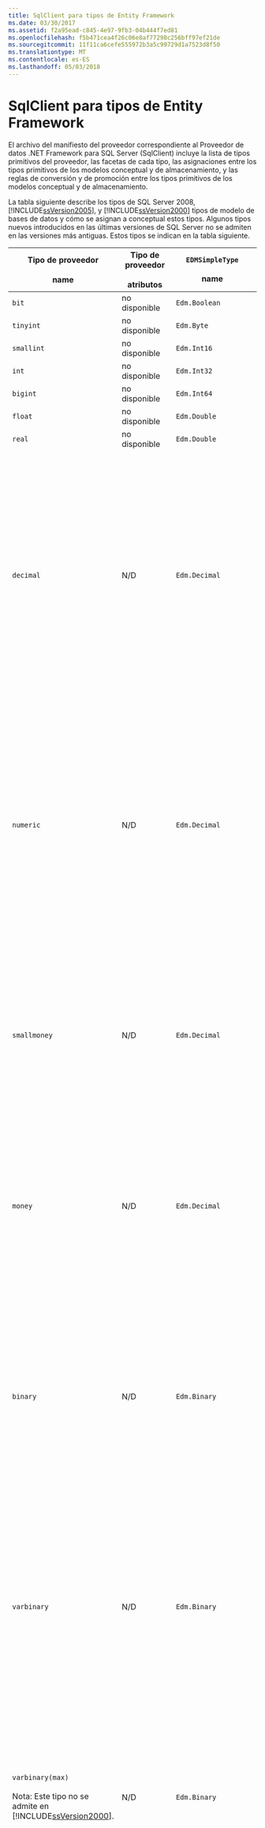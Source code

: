 ```yaml
---
title: SqlClient para tipos de Entity Framework
ms.date: 03/30/2017
ms.assetid: f2a95ead-c845-4e97-9fb3-04b444f7ed81
ms.openlocfilehash: f5b471cea4f26c06e8af77298c256bff97ef21de
ms.sourcegitcommit: 11f11ca6cefe555972b3a5c99729d1a7523d8f50
ms.translationtype: MT
ms.contentlocale: es-ES
ms.lasthandoff: 05/03/2018
---
```

# <a name="sqlclient-for-entity-frameworktypes"></a>SqlClient para tipos de Entity Framework
El archivo del manifiesto del proveedor correspondiente al Proveedor de datos .NET Framework para SQL Server (SqlClient) incluye la lista de tipos primitivos del proveedor, las facetas de cada tipo, las asignaciones entre los tipos primitivos de los modelos conceptual y de almacenamiento, y las reglas de conversión y de promoción entre los tipos primitivos de los modelos conceptual y de almacenamiento.  
  
 La tabla siguiente describe los tipos de SQL Server 2008, [!INCLUDE[ssVersion2005](../../../../../includes/ssversion2005-md.md)], y [!INCLUDE[ssVersion2000](../../../../../includes/ssversion2000-md.md)] tipos de modelo de bases de datos y cómo se asignan a conceptual estos tipos. Algunos tipos nuevos introducidos en las últimas versiones de SQL Server no se admiten en las versiones más antiguas. Estos tipos se indican en la tabla siguiente.  
  
|Tipo de proveedor<br /><br /> name|Tipo de proveedor<br /><br /> atributos|`EDMSimpleType`<br /><br /> name|Facets|  
|----------------------------|----------------------------------|------------------------------|------------|  
|`bit`|no disponible|`Edm.Boolean`|no disponible|  
|`tinyint`|no disponible|`Edm.Byte`|no disponible|  
|`smallint`|no disponible|`Edm.Int16`|no disponible|  
|`int`|no disponible|`Edm.Int32`|no disponible|  
|`bigint`|no disponible|`Edm.Int64`|no disponible|  
|`float`|no disponible|`Edm.Double`|no disponible|  
|`real`|no disponible|`Edm.Double`|no disponible|  
|`decimal`|N/D|`Edm.Decimal`|Precisión:<br /><br /> -Mínimo: 1<br /><br /> -Máximo: 38<br /><br /> -Valor predeterminado: 18<br /><br /> -Constante: False<br /><br /> Escala:<br /><br /> -Mínimo: 0<br /><br /> -Máximo: 38<br /><br /> -Valor predeterminado: 0<br /><br /> -Constante: False|  
|`numeric`|N/D|`Edm.Decimal`|Precisión:<br /><br /> -Mínimo: 1<br /><br /> -Máximo: 38<br /><br /> -Valor predeterminado: 18<br /><br /> -Constante: False<br /><br /> Escala:<br /><br /> -Mínimo: 0<br /><br /> -Máximo: 38<br /><br /> -Valor predeterminado: 0<br /><br /> -Constante: False|  
|`smallmoney`|N/D|`Edm.Decimal`|Precisión:<br /><br /> -Valor predeterminado: 10<br /><br /> -Constante: True<br /><br /> Escala:<br /><br /> -Valor predeterminado: 4<br /><br /> -Constante: True|  
|`money`|N/D|`Edm.Decimal`|Precisión:<br /><br /> -Valor predeterminado: 19<br /><br /> -Constante: True<br /><br /> Escala:<br /><br /> -Valor predeterminado: 4<br /><br /> -Constante: True|  
|`binary`|N/D|`Edm.Binary`|MaxLength:<br /><br /> -Mínimo: 1<br /><br /> -Máximo: 8000<br /><br /> -Valor predeterminado: 8000<br /><br /> -Constante: False<br /><br /> FixedLength:<br /><br /> -Valor predeterminado: True<br /><br /> -Constante: True|  
|`varbinary`|N/D|`Edm.Binary`|MaxLength:<br /><br /> -Mínimo: 1<br /><br /> -Máximo: 8000<br /><br /> -Valor predeterminado: 8000<br /><br /> -Constante: False<br /><br /> FixedLength:<br /><br /> -Valor predeterminado: False<br /><br /> -Constante: True|  
|`varbinary(max)`<br /><br /> Nota: Este tipo no se admite en [!INCLUDE[ssVersion2000](../../../../../includes/ssversion2000-md.md)].|N/D|`Edm.Binary`|MaxLength:<br /><br /> -Valor predeterminado: 214748364780<br /><br /> -Constante: True<br /><br /> FixedLength:<br /><br /> -Valor predeterminado: False<br /><br /> -Constante: True|  
|`image`|N/D|`Edm.Binary`|MaxLength:<br /><br /> -Valor predeterminado: 2147483647<br /><br /> -Constante: True<br /><br /> FixedLength:<br /><br /> -Valor predeterminado: False<br /><br /> -Constante: True|  
|`timestamp`|N/D|`Edm.Binary`|MaxLength:<br /><br /> -Valor predeterminado: 8<br /><br /> -Constante: True<br /><br /> FixedLength:<br /><br /> -Valor predeterminado: True<br /><br /> -Constante: True|  
|`rowversion`|N/D|`Edm.Binary`|MaxLength:<br /><br /> -Valor predeterminado: 8<br /><br /> -Constante: True<br /><br /> FixedLength:<br /><br /> -Valor predeterminado: True<br /><br /> -Constante: True|  
|`smalldatetime`|N/D|`Edm.DateTime`|Precisión:<br /><br /> -Valor predeterminado: 0<br /><br /> -Constante: True|  
|`datetime`|N/D|`Edm.DateTime`|Precisión:<br /><br /> -Valor predeterminado: 3<br /><br /> -Constante: True|  
|`date`<br /><br /> Nota: Este tipo no se admite en SQL Server 2005 y SQL Server 2000.|N/D|`Edm.DateTime`|Precisión:<br /><br /> -Valor predeterminado: 0<br /><br /> -Constante: False|  
|`time`<br /><br /> Nota: Este tipo no se admite en SQL Server 2005 y SQL Server 2000.|N/D|`Edm.Time`|Precisión:<br /><br /> -Valor predeterminado: 7<br /><br /> -Constante: False|  
|`datetime2`<br /><br /> Nota: Este tipo no se admite en SQL Server 2005 y SQL Server 2000.|N/D|`Edm.DateTime`|Precisión:<br /><br /> -Valor predeterminado: 7<br /><br /> -Constante: False|  
|`datetimeoffset`<br /><br /> Nota: Este tipo no se admite en SQL Server 2005 y SQL Server 2000.|N/D|`Edm.DateTimeOffset`|Precisión:<br /><br /> -Valor predeterminado: 7<br /><br /> -Constante: False|  
|`nvarchar`<br /><br /> Nota: Este tipo no se admite en [!INCLUDE[ssVersion2000](../../../../../includes/ssversion2000-md.md)].|N/D|`Edm.String`|MaxLength:<br /><br /> -Mínimo: 1<br /><br /> -Máximo: 4000<br /><br /> -Valor predeterminado: 4000<br /><br /> -Constante: False<br /><br /> Unicode:<br /><br /> -Valor predeterminado: True<br /><br /> -Constante: True<br /><br /> FixedLength:<br /><br /> -Valor predeterminado: False<br /><br /> -Constante: True|  
|`varchar`<br /><br /> Nota: Este tipo no se admite en [!INCLUDE[ssVersion2000](../../../../../includes/ssversion2000-md.md)].|N/D|`Edm.String`|MaxLength:<br /><br /> -Mínimo: 1<br /><br /> -Máximo: 8000<br /><br /> -Valor predeterminado: 8000<br /><br /> -Constante: False<br /><br /> Unicode:<br /><br /> -Valor predeterminado: False<br /><br /> -Constante: True<br /><br /> FixedLength:<br /><br /> -Valor predeterminado: False<br /><br /> -Constante: True|  
|`char`|N/D|`Edm.String`|MaxLength:<br /><br /> -Mínimo: 1<br /><br /> -Máximo: 8000<br /><br /> -Valor predeterminado: 8000<br /><br /> -Constante: False<br /><br /> Unicode:<br /><br /> -Valor predeterminado: False<br /><br /> -Constante: True<br /><br /> FixedLength:<br /><br /> -Valor predeterminado: True<br /><br /> -Constante: True|  
|`nchar`|N/D|`Edm.String`|MaxLength:<br /><br /> -Mínimo: 1<br /><br /> -Máximo: 4000<br /><br /> -Valor predeterminado: 4000<br /><br /> -Constante: False<br /><br /> Unicode:<br /><br /> -Valor predeterminado: True<br /><br /> -Constante: True<br /><br /> FixedLength:<br /><br /> -Valor predeterminado: True<br /><br /> -Constante: True|  
|`varchar`(`max`)|N/D|`Edm.String`|MaxLength:<br /><br /> -Valor predeterminado: 2147483647<br /><br /> -Constante: True<br /><br /> Unicode:<br /><br /> -Valor predeterminado: False<br /><br /> -Constante: True<br /><br /> FixedLength:<br /><br /> -Valor predeterminado: False<br /><br /> -Constante: True|  
|`nvarchar`(`max`)|N/D|`Edm.String`|MaxLength:<br /><br /> -Valor predeterminado: 1073741823<br /><br /> -Constante: True<br /><br /> Unicode:<br /><br /> -Valor predeterminado: True<br /><br /> -Constante: True<br /><br /> FixedLength:<br /><br /> -Valor predeterminado: False<br /><br /> -Constante: True|  
|`ntext`|Igual comparable: False<br /><br /> Orden comparable: False|`Edm.String`|MaxLength:<br /><br /> -Valor predeterminado: 1073741823<br /><br /> -Constante: True<br /><br /> Unicode:<br /><br /> -Valor predeterminado: False<br /><br /> -Constante: True<br /><br /> FixedLength:<br /><br /> -Valor predeterminado: False<br /><br /> -Constante: True|  
|`text`|Igual comparable: False<br /><br /> Orden comparable: False|`Edm.String`|MaxLength:<br /><br /> -Valor predeterminado: 2147483647<br /><br /> -Constante: True<br /><br /> Unicode:<br /><br /> -Valor predeterminado: False<br /><br /> -Constante: True<br /><br /> FixedLength:<br /><br /> -Valor predeterminado: False<br /><br /> -Constante: True|  
|`Unique`<br /><br /> `identifier`|Igual comparable: True<br /><br /> Orden comparable: True|`Edm.Guid`|N/D|  
|`xml`|Igual comparable: False<br /><br /> Orden comparable: False|`Edm.String`|MaxLength:<br /><br /> -Valor predeterminado: 1073741823<br /><br /> -Constante: True<br /><br /> Unicode:<br /><br /> -Valor predeterminado: True<br /><br /> -Constante: True<br /><br /> FixedLength:<br /><br /> -Valor predeterminado: False<br /><br /> -Constante: True|  
  
## <a name="see-also"></a>Vea también  
 [Especificaciones CSDL, SSDL MSL](../../../../../docs/framework/data/adonet/ef/language-reference/csdl-ssdl-and-msl-specifications.md)
